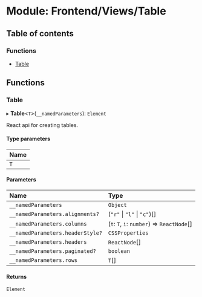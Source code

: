 # Module: Frontend/Views/Table

## Table of contents

### Functions

- [Table](Frontend_Views_Table.md#table)

## Functions

### Table

▸ **Table**<`T`\>(`__namedParameters`): `Element`

React api for creating tables.

#### Type parameters

| Name |
| :--- |
| `T`  |

#### Parameters

| Name                             | Type                                       |
| :------------------------------- | :----------------------------------------- |
| `__namedParameters`              | `Object`                                   |
| `__namedParameters.alignments?`  | (`"r"` \| `"l"` \| `"c"`)[]                |
| `__namedParameters.columns`      | (`t`: `T`, `i`: `number`) => `ReactNode`[] |
| `__namedParameters.headerStyle?` | `CSSProperties`                            |
| `__namedParameters.headers`      | `ReactNode`[]                              |
| `__namedParameters.paginated?`   | `boolean`                                  |
| `__namedParameters.rows`         | `T`[]                                      |

#### Returns

`Element`
